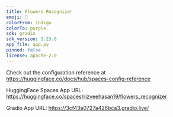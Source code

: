 ```yaml
---
title: Flowers Recognizer
emoji: 🏢
colorFrom: indigo
colorTo: purple
sdk: gradio
sdk_version: 3.23.0
app_file: app.py
pinned: false
license: apache-2.0
---
```


Check out the configuration reference at https://huggingface.co/docs/hub/spaces-config-reference<br/>

HuggingFace Spaces App URL: https://huggingface.co/spaces/rizveehasan19/flowers_recognizer

Gradio App URL: https://3cf43a0727a426bca3.gradio.live/